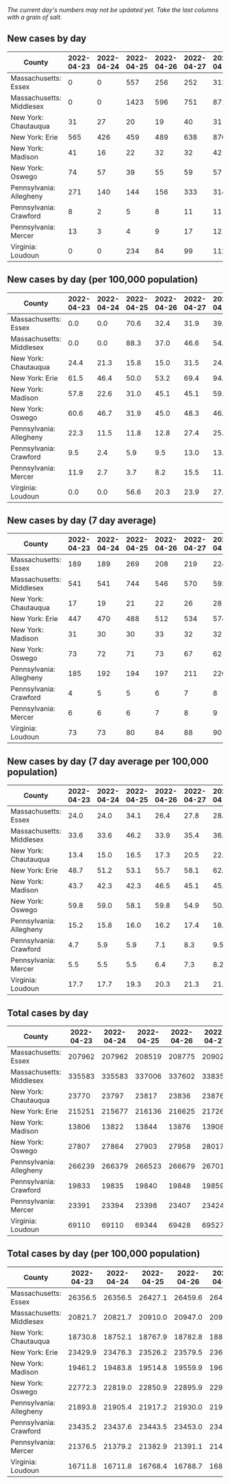 _The current day's numbers may not be updated yet. Take the last columns with a grain of salt._
## New cases by day

| County | 2022-04-23 | 2022-04-24 | 2022-04-25 | 2022-04-26 | 2022-04-27 | 2022-04-28 | 2022-04-29 |
| --- | --- | --- | --- | --- | --- | --- | --- |
| Massachusetts: Essex | 0 | 0 | 557 | 256 | 252 | 313 | 300 |
| Massachusetts: Middlesex | 0 | 0 | 1423 | 596 | 751 | 871 | 802 |
| New York: Chautauqua | 31 | 27 | 20 | 19 | 40 | 31 | 39 |
| New York: Erie | 565 | 426 | 459 | 489 | 638 | 870 | 732 |
| New York: Madison | 41 | 16 | 22 | 32 | 32 | 42 | 28 |
| New York: Oswego | 74 | 57 | 39 | 55 | 59 | 57 | 72 |
| Pennsylvania: Allegheny | 271 | 140 | 144 | 156 | 333 | 314 | 267 |
| Pennsylvania: Crawford | 8 | 2 | 5 | 8 | 11 | 11 | 21 |
| Pennsylvania: Mercer | 13 | 3 | 4 | 9 | 17 | 12 | 13 |
| Virginia: Loudoun | 0 | 0 | 234 | 84 | 99 | 112 | 97 |

## New cases by day (per 100,000 population)

| County | 2022-04-23 | 2022-04-24 | 2022-04-25 | 2022-04-26 | 2022-04-27 | 2022-04-28 | 2022-04-29 |
| --- | --- | --- | --- | --- | --- | --- | --- |
| Massachusetts: Essex | 0.0 | 0.0 | 70.6 | 32.4 | 31.9 | 39.7 | 38.0 |
| Massachusetts: Middlesex | 0.0 | 0.0 | 88.3 | 37.0 | 46.6 | 54.0 | 49.8 |
| New York: Chautauqua | 24.4 | 21.3 | 15.8 | 15.0 | 31.5 | 24.4 | 30.7 |
| New York: Erie | 61.5 | 46.4 | 50.0 | 53.2 | 69.4 | 94.7 | 79.7 |
| New York: Madison | 57.8 | 22.6 | 31.0 | 45.1 | 45.1 | 59.2 | 39.5 |
| New York: Oswego | 60.6 | 46.7 | 31.9 | 45.0 | 48.3 | 46.7 | 59.0 |
| Pennsylvania: Allegheny | 22.3 | 11.5 | 11.8 | 12.8 | 27.4 | 25.8 | 22.0 |
| Pennsylvania: Crawford | 9.5 | 2.4 | 5.9 | 9.5 | 13.0 | 13.0 | 24.8 |
| Pennsylvania: Mercer | 11.9 | 2.7 | 3.7 | 8.2 | 15.5 | 11.0 | 11.9 |
| Virginia: Loudoun | 0.0 | 0.0 | 56.6 | 20.3 | 23.9 | 27.1 | 23.5 |

## New cases by day (7 day average)

| County | 2022-04-23 | 2022-04-24 | 2022-04-25 | 2022-04-26 | 2022-04-27 | 2022-04-28 | 2022-04-29 |
| --- | --- | --- | --- | --- | --- | --- | --- |
| Massachusetts: Essex | 189 | 189 | 269 | 208 | 219 | 224 | 240 |
| Massachusetts: Middlesex | 541 | 541 | 744 | 546 | 570 | 592 | 635 |
| New York: Chautauqua | 17 | 19 | 21 | 22 | 26 | 28 | 30 |
| New York: Erie | 447 | 470 | 488 | 512 | 534 | 574 | 597 |
| New York: Madison | 31 | 30 | 30 | 33 | 32 | 32 | 30 |
| New York: Oswego | 73 | 72 | 71 | 73 | 67 | 62 | 59 |
| Pennsylvania: Allegheny | 185 | 192 | 194 | 197 | 211 | 226 | 232 |
| Pennsylvania: Crawford | 4 | 5 | 5 | 6 | 7 | 8 | 9 |
| Pennsylvania: Mercer | 6 | 6 | 6 | 7 | 8 | 9 | 10 |
| Virginia: Loudoun | 73 | 73 | 80 | 84 | 88 | 90 | 89 |

## New cases by day (7 day average per 100,000 population)

| County | 2022-04-23 | 2022-04-24 | 2022-04-25 | 2022-04-26 | 2022-04-27 | 2022-04-28 | 2022-04-29 |
| --- | --- | --- | --- | --- | --- | --- | --- |
| Massachusetts: Essex | 24.0 | 24.0 | 34.1 | 26.4 | 27.8 | 28.4 | 30.4 |
| Massachusetts: Middlesex | 33.6 | 33.6 | 46.2 | 33.9 | 35.4 | 36.7 | 39.4 |
| New York: Chautauqua | 13.4 | 15.0 | 16.5 | 17.3 | 20.5 | 22.1 | 23.6 |
| New York: Erie | 48.7 | 51.2 | 53.1 | 55.7 | 58.1 | 62.5 | 65.0 |
| New York: Madison | 43.7 | 42.3 | 42.3 | 46.5 | 45.1 | 45.1 | 42.3 |
| New York: Oswego | 59.8 | 59.0 | 58.1 | 59.8 | 54.9 | 50.8 | 48.3 |
| Pennsylvania: Allegheny | 15.2 | 15.8 | 16.0 | 16.2 | 17.4 | 18.6 | 19.1 |
| Pennsylvania: Crawford | 4.7 | 5.9 | 5.9 | 7.1 | 8.3 | 9.5 | 10.6 |
| Pennsylvania: Mercer | 5.5 | 5.5 | 5.5 | 6.4 | 7.3 | 8.2 | 9.1 |
| Virginia: Loudoun | 17.7 | 17.7 | 19.3 | 20.3 | 21.3 | 21.8 | 21.5 |

## Total cases by day

| County | 2022-04-23 | 2022-04-24 | 2022-04-25 | 2022-04-26 | 2022-04-27 | 2022-04-28 | 2022-04-29 |
| --- | --- | --- | --- | --- | --- | --- | --- |
| Massachusetts: Essex | 207962 | 207962 | 208519 | 208775 | 209027 | 209340 | 209640 |
| Massachusetts: Middlesex | 335583 | 335583 | 337006 | 337602 | 338353 | 339224 | 340026 |
| New York: Chautauqua | 23770 | 23797 | 23817 | 23836 | 23876 | 23907 | 23946 |
| New York: Erie | 215251 | 215677 | 216136 | 216625 | 217263 | 218133 | 218865 |
| New York: Madison | 13806 | 13822 | 13844 | 13876 | 13908 | 13950 | 13978 |
| New York: Oswego | 27807 | 27864 | 27903 | 27958 | 28017 | 28074 | 28146 |
| Pennsylvania: Allegheny | 266239 | 266379 | 266523 | 266679 | 267012 | 267326 | 267593 |
| Pennsylvania: Crawford | 19833 | 19835 | 19840 | 19848 | 19859 | 19870 | 19891 |
| Pennsylvania: Mercer | 23391 | 23394 | 23398 | 23407 | 23424 | 23436 | 23449 |
| Virginia: Loudoun | 69110 | 69110 | 69344 | 69428 | 69527 | 69639 | 69736 |

## Total cases by day (per 100,000 population)

| County | 2022-04-23 | 2022-04-24 | 2022-04-25 | 2022-04-26 | 2022-04-27 | 2022-04-28 | 2022-04-29 |
| --- | --- | --- | --- | --- | --- | --- | --- |
| Massachusetts: Essex | 26356.5 | 26356.5 | 26427.1 | 26459.6 | 26491.5 | 26531.2 | 26569.2 |
| Massachusetts: Middlesex | 20821.7 | 20821.7 | 20910.0 | 20947.0 | 20993.6 | 21047.6 | 21097.4 |
| New York: Chautauqua | 18730.8 | 18752.1 | 18767.9 | 18782.8 | 18814.4 | 18838.8 | 18869.5 |
| New York: Erie | 23429.9 | 23476.3 | 23526.2 | 23579.5 | 23648.9 | 23743.6 | 23823.3 |
| New York: Madison | 19461.2 | 19483.8 | 19514.8 | 19559.9 | 19605.0 | 19664.2 | 19703.7 |
| New York: Oswego | 22772.3 | 22819.0 | 22850.9 | 22895.9 | 22944.3 | 22990.9 | 23049.9 |
| Pennsylvania: Allegheny | 21893.8 | 21905.4 | 21917.2 | 21930.0 | 21957.4 | 21983.2 | 22005.2 |
| Pennsylvania: Crawford | 23435.2 | 23437.6 | 23443.5 | 23453.0 | 23466.0 | 23478.9 | 23503.8 |
| Pennsylvania: Mercer | 21376.5 | 21379.2 | 21382.9 | 21391.1 | 21406.6 | 21417.6 | 21429.5 |
| Virginia: Loudoun | 16711.8 | 16711.8 | 16768.4 | 16788.7 | 16812.7 | 16839.8 | 16863.2 |
